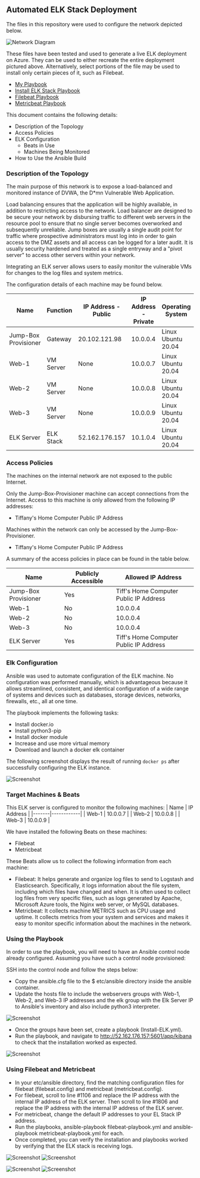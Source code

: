 ## Automated ELK Stack Deployment

The files in this repository were used to configure the network depicted below.

![Network Diagram](Diagrams/TG_Network_Diagram.JPG)
 
These files have been tested and used to generate a live ELK deployment on Azure. They can be used to either recreate the entire deployment pictured above. Alternatively, select portions of the file may be used to install only certain pieces of it, such as Filebeat.

  - [My Playbook](Ansible/my_playbook.yml)
  - [Install ELK Stack Playbook](Ansible/Install-ELK.yml)
  - [Filebeat Playbook](Ansible/Filebeat-playbook.yml)
  - [Metricbeat Playbook](Ansible/Metricbeat-playbook.yml)

This document contains the following details:
- Description of the Topology
- Access Policies
- ELK Configuration
  - Beats in Use
  - Machines Being Monitored
- How to Use the Ansible Build


### Description of the Topology

The main purpose of this network is to expose a load-balanced and monitored instance of DVWA, the D*mn Vulnerable Web Application.

Load balancing ensures that the application will be highly available, in addition to restricting access to the network.
Load balancer are designed to be secure your network by disbursing traffic to different web servers in the resource pool to ensure that no single server becomes overworked and subsequently unreliable. Jump boxes are usually a single audit point for traffic where prospective administrators must log into in order to gain access to the DMZ assets and all access can be logged for a later audit. It is usually security hardened and treated as a single entryway and a "pivot server" to access other servers within your network.

Integrating an ELK server allows users to easily monitor the vulnerable VMs for changes to the log files and system metrics.

The configuration details of each machine may be found below.

| Name                 | Function  | IP Address - Public | IP Address - Private | Operating System   |
|----------------------|-----------|---------------------|----------------------|--------------------|
| Jump-Box Provisioner | Gateway   | 20.102.121.98       | 10.0.0.4             | Linux Ubuntu 20.04 |
| Web-1                | VM Server | None                | 10.0.0.7             | Linux Ubuntu 20.04 |
| Web-2                | VM Server | None                | 10.0.0.8             | Linux Ubuntu 20.04 |
| Web-3                | VM Server | None                | 10.0.0.9             | Linux Ubuntu 20.04 |
| ELK Server           | ELK Stack | 52.162.176.157      | 10.1.0.4             | Linux Ubuntu 20.04 |

### Access Policies

The machines on the internal network are not exposed to the public Internet. 

Only the Jump-Box-Provisioner machine can accept connections from the Internet. Access to this machine is only allowed from the following IP addresses:
- Tiffany's Home Computer Public IP Address

Machines within the network can only be accessed by the Jump-Box-Provisioner.
- Tiffany's Home Computer Public IP Address

A summary of the access policies in place can be found in the table below.

| Name                 | Publicly Accessible | Allowed IP Address                     |
|----------------------|---------------------|----------------------------------------|
| Jump-Box Provisioner | Yes                 | Tiff's Home Computer Public IP Address |
| Web-1                | No                  | 10.0.0.4                               |
| Web-2                | No                  | 10.0.0.4                               |
| Web-3                | No                  | 10.0.0.4                               |
| ELK Server           | Yes                 | Tiff's Home Computer Public IP Address |

### Elk Configuration

Ansible was used to automate configuration of the ELK machine. No configuration was performed manually, which is advantageous because it allows streamlined, consistent, and identical  configuration of a wide range of systems and devices such as databases, storage devices, networks, firewalls, etc., all at one time.

The playbook implements the following tasks:
- Install docker.io
- Install python3-pip
- Install docker module
- Increase and use more virtual memory
- Download and launch a docker elk container

The following screenshot displays the result of running `docker ps` after successfully configuring the ELK instance.

![Screenshot](Images/ELK.jpg)

### Target Machines & Beats
This ELK server is configured to monitor the following machines:
| Name  | IP Address |
|-------|------------|
| Web-1 | 10.0.0.7   |
| Web-2 | 10.0.0.8   |
| Web-3 | 10.0.0.9   |

We have installed the following Beats on these machines:
- Filebeat
- Metricbeat

These Beats allow us to collect the following information from each machine:
- Filebeat: It helps generate and organize log files to send to Logstash and Elasticsearch. Specifically, it logs information about the file system, including which files have changed and when.  It is often used to collect log files from very specific files, such as logs generated by Apache, Microsoft Azure tools, the Nginx web server, or MySQL databases. 
- Metricbeat: It collects machine METRICS such as CPU usage and uptime. It collects metrics from your system and services and makes it easy to monitor specific information about the machines in the network.

### Using the Playbook
In order to use the playbook, you will need to have an Ansible control node already configured. Assuming you have such a control node provisioned: 

SSH into the control node and follow the steps below:
- Copy the ansible.cfg file to the $ etc/ansible directory inside the ansible container.
- Update the hosts file to include the webservers groups with Web-1, Web-2, and Web-3 IP addresses and the elk group with the Elk Server IP to Ansible's inventory and also include python3 interpreter.

![Screenshot](Images/Webserver_Elk_Hostgroups.JPG)
- Once the groups have been set, create a playbook (Install-ELK.yml).
- Run the playbook, and navigate to http://52.162.176.157:5601/app/kibana to check that the installation worked as expected.

![Screenshot](Images/Kibana_Snapshot.jpg)

### Using Filebeat and Metricbeat
- In your etc/ansible directory, find the matching configuration files for filebeat (filebeat.config) and metricbeat (metricbeat.config).
- For filebeat, scroll to line #1106 and replace the IP address with the internal IP address of the ELK server. Then scroll to line #1806 and replace the IP address with the internal IP address of the ELK server.  
- For metricbeat, change the default IP addresses to your EL Stack IP address.
- Run the playbooks, ansible-playbook filebeat-playbook.yml and ansible-playbook metricbeat-playbook.yml for each.
- Once completed, you can verify the installation and playbooks worked by verifying that the ELK stack is receiving logs.

![Screenshot](Images/Filebeat_System_Snapshot.jpg)
![Screenshot](Images/Metricbeat_System_Snapshot.jpg)

![Screenshot](Images/Filebeat_Dashboard.jpg)
![Screenshot](Images/Metricbeat_Dashboard.jpg)




